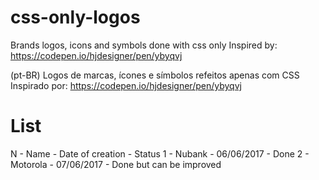 # css-only-logos
Brands logos, icons and symbols done with css only
Inspired by: https://codepen.io/hjdesigner/pen/ybyqvj

(pt-BR)
Logos de marcas, ícones e símbolos refeitos apenas com CSS
Inspirado por: https://codepen.io/hjdesigner/pen/ybyqvj

# List
N - Name     - Date of creation - Status
1 - Nubank   - 06/06/2017       - Done
2 - Motorola - 07/06/2017       - Done but can be improved
